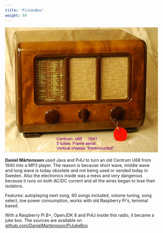 ```yaml
---
title: 'PiJukeBox'
weight: 60
---
```


![](/assets/featured-projects/pijukebox/Radio.jpg?width=250px) 

**Daniel Mårtensson** used Java and Pi4J to turn an old Centrum U68 from 1940 into a MP3 player. The reason is because short wave, 
middle wave and long wave is today obsolete and not being used or sended today in Sweden. Also the electronics 
inside was a mess and very dangerous because it runs on both AC/DC current and all the wires began to lose their isolators.

Features: autoplaying next song, 60 songs included, volume tuning, song select, low power consumption, works with 
old Raspberry Pi's, terminal based.

With a Raspberry Pi B+, OpenJDK 8 and Pi4J inside this radio, it became a juke box. The sources are available on 
[github.com/DanielMartensson/PiJukeBox](https://github.com/DanielMartensson/PiJukeBox)
